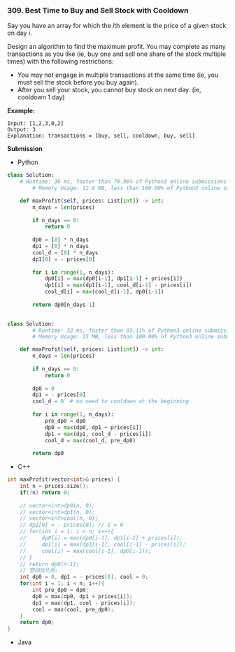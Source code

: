 ### 309. Best Time to Buy and Sell Stock with Cooldown

Say you have an array for which the *i*th element is the price of a given stock on day *i*.

Design an algorithm to find the maximum profit. You may complete as many transactions as you like (ie, buy one and sell one share of the stock multiple times) with the following restrictions:

- You may not engage in multiple transactions at the same time (ie, you must sell the stock before you buy again).
- After you sell your stock, you cannot buy stock on next day. (ie, cooldown 1 day)

**Example:**

```
Input: [1,2,3,0,2]
Output: 3 
Explanation: transactions = [buy, sell, cooldown, buy, sell]
```



**Submission**

- Python

```python
class Solution:
  	# Runtime: 36 ms, faster than 79.96% of Python3 online submissions for Best Time to Buy and Sell Stock with Cooldown.
		# Memory Usage: 12.8 MB, less than 100.00% of Python3 online submissions for Best Time to Buy and Sell Stock with Cooldown.

    def maxProfit(self, prices: List[int]) -> int:
        n_days = len(prices)
        
        if n_days == 0:
            return 0
        
        dp0 = [0] * n_days
        dp1 = [0] * n_days
        cool_d = [0] * n_days
        dp1[0] = - prices[0]
        
        for i in range(1, n_days):
            dp0[i] = max(dp0[i-1], dp1[i-1] + prices[i])
            dp1[i] = max(dp1[i-1], cool_d[i-1] - prices[i])
            cool_d[i] = max(cool_d[i-1], dp0[i-1])
            
        return dp0[n_days-1]

  
class Solution:
		# Runtime: 32 ms, faster than 93.11% of Python3 online submissions for Best Time to Buy and Sell Stock with Cooldown.
		# Memory Usage: 13 MB, less than 100.00% of Python3 online submissions for Best Time to Buy and Sell Stock with Cooldown.

    def maxProfit(self, prices: List[int]) -> int:
        n_days = len(prices)
        
        if n_days == 0:
            return 0
        
        dp0 = 0
        dp1 = - prices[0]
        cool_d = 0  # no need to cooldown at the beginning
        
        for i in range(1, n_days):
            pre_dp0 = dp0
            dp0 = max(dp0, dp1 + prices[i])
            dp1 = max(dp1, cool_d - prices[i])
            cool_d = max(cool_d, pre_dp0)
            
        return dp0
```



- C++

```c++
int maxProfit(vector<int>& prices) {
    int n = prices.size();
    if(!n) return 0;
    
    // vector<int>dp0(n, 0);
    // vector<int>dp1(n, 0);
    // vector<int>cool(n, 0);
    // dp1[0] = - prices[0]; // i = 0
    // for(int i = 1; i < n; i++){
    //     dp0[i] = max(dp0[i-1], dp1[i-1] + prices[i]); 
    //     dp1[i] = max(dp1[i-1], cool[i-1] - prices[i]);
    //     cool[i] = max(cool[i-1], dp0[i-1]);
    // }
    // return dp0[n-1];
    // 空间优化后:
    int dp0 = 0, dp1 = - prices[0], cool = 0;
    for(int i = 1; i < n; i++){
        int pre_dp0 = dp0;
        dp0 = max(dp0, dp1 + prices[i]);
        dp1 = max(dp1, cool - prices[i]);
        cool = max(cool, pre_dp0);
    }
    return dp0;
}
```



- Java

```java

```



​	